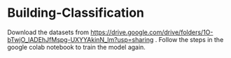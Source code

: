 # Building-Classification
Download the datasets from https://drive.google.com/drive/folders/1O-bTwjO_lADEhJfMspg-UXYYAkinN_lm?usp=sharing . 
Follow the steps in the google colab notebook to train the model again.
